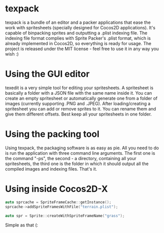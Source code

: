 # texpack

texpack is a bundle of an editor and a packer applications that ease the work with spritesheets (specially designed for Cocos2D applications). It's capable of binpacking sprites and outputting a .plist indexing file.
The indexing file format complies with Sprite Packer's .plist format, which is already implemented in Cocos2D, so everything is ready for usage.
The project is released under the MIT license - feel free to use it in any way you wish :)

# Using the GUI editor

texedit is a very simple tool for editing your spritesheets. A spritesheet is basically a folder with a JSON file with the same name inside it. You can create an empty spritesheet or automatically generate one from a folder of images (currently supporting .PNG and .JPEG). After loading/creating a spritesheet you can add or remove sprites to it. You can rename them and give them different offsets. Best keep all your spritesheets in one folder.

# Using the packing tool

Using texpack, the packaging software is as easy as pie. All you need to do is run the application with three command line arguments. The first one is the command "-ps", the second - a directory, containing all your spritesheets, the third one is the folder in which it should output all the compiled images and indexing files. That's it.

# Using inside Cocos2D-X

```c++
auto sprcache = SpriteFrameCache::getInstance();
sprcache->addSpriteFramesWithFile("terrain.plist");

auto spr = Sprite::createWithSpriteFrameName("grass");
```

Simple as that (:
